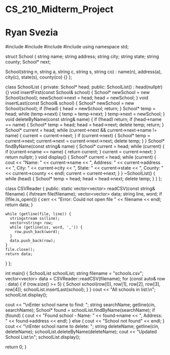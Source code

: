 # CS_210_Midterm_Project
# Ryan Svezia
#include <iostream>
#include <sstream>
#include <fstream>
#include <vector>
using namespace std;

struct School {
  string name;
  string address;
  string city;
  string state;
  string county;
  School* next;

  School(string n, string a, string c, string s, string co) : name(n), address(a), city(c), state(s), county(co) {}
};

class SchoolList {
  private: School* head;
    public: SchoolList() : head(nullptr) {}
    void insertFirst(const School& school) {
      School* newSchool = new School(school);
      newSchool->next = head;
      head = newSchool;
    }
    void insertLast(const School& school) {
      School* newSchool = new School(school);
      if (!head) {
        head = newSchool;
        return;
      }
      School* temp = head;
      while (temp->next) {
        temp = temp->next;
      }
      temp->next = newSchool;
    }
    void deleteByName(const string& name) {
      if (!head) return;
      if (head->name == name) {
        School* temp = head;
        head = head->next;
        delete temp;
        return;
      }
      School* current = head;
      while (current->next && current->next->name != name) {
        current = current->next;
      }
      if (current->next) {
        School* temp = current->next;
        current->next = current->next->next;
        delete temp;
      }
    }
    School* findByName(const string& name) {
      School* current = head;
      while (current) {
        if (current->name == name) {
          return current;
        }
        current = current->next;
      }
      return nullptr;
    }
    void display() {
      School* current = head;
      while (current) {
        cout << "Name: " << current->name << ", Address: " << current->address << ", City: " << current->city
             << ", State: " << current->state << ", County: " << current->county << endl;
        current = current->next;
      }
    }
    ~SchoolList() {
      while (head) {
        School* temp = head;
        head = head->next;
        delete temp;
      }
    }
};

class CSVReader {
  public: static vector<vector<string>> readCSV(const string& filename) {
      ifstream file(filename);
      vector<vector<string>> data;
      string line, word;
      if (!file.is_open()) {
        cerr << "Error: Could not open file " << filename << endl;
        return data;
      }

    while (getline(file, line)) {
      stringstream ss(line);
      vector<string> row;
      while (getline(ss, word, ',')) {
        row.push_back(word);
      }
      data.push_back(row);
    }
    file.close();
    return data;
  }
};

int main() {
  SchoolList schoolList;
  string filename = "schools.csv";
  vector<vector<string>> data = CSVReader::readCSV(filename);
  for (const auto& row : data) {
    if (row.size() >= 5) {
      School school(row[0], row[1], row[2], row[3], row[4]);
      schoolList.insertLast(school);
    }
  }
  cout << "All schools in list:\n";
  schoolList.display();

  cout << "\nEnter school name to find: ";
  string searchName;
  getline(cin, searchName);
  School* found = schoolList.findByName(searchName);
  if (found) {
    cout << "Found school - Name: " << found->name << ", Address: " << found->address << endl;
  } else {
    cout << "School not found" << endl;
  }
  cout << "\nEnter school name to delete: ";
  string deleteName;
  getline(cin, deleteName);
  schoolList.deleteByName(deleteName);
  cout << "Updated School List:\n";
  schoolList.display();

  return 0;
}
